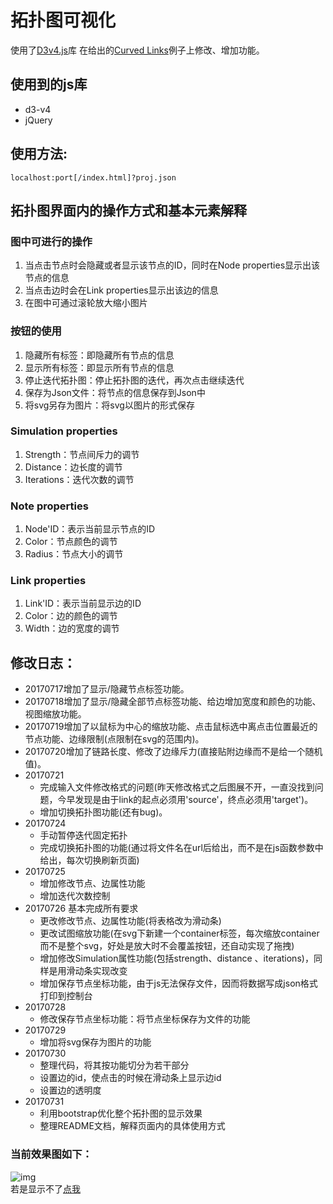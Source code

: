 # 拓扑图可视化
使用了[D3v4.js](https://github.com/d3/d3)库
在给出的[Curved Links](https://bl.ocks.org/mbostock/4600693)例子上修改、增加功能。

## 使用到的js库
- d3-v4
- jQuery

## 使用方法:

    localhost:port[/index.html]?proj.json
    
    
## 拓扑图界面内的操作方式和基本元素解释

### 图中可进行的操作
1. 当点击节点时会隐藏或者显示该节点的ID，同时在Node properties显示出该节点的信息
2. 当点击边时会在Link properties显示出该边的信息
3. 在图中可通过滚轮放大缩小图片

### 按钮的使用
1. 隐藏所有标签：即隐藏所有节点的信息
2. 显示所有标签：即显示所有节点的信息
3. 停止迭代拓扑图：停止拓扑图的迭代，再次点击继续迭代
4. 保存为Json文件：将节点的信息保存到Json中
5. 将svg另存为图片：将svg以图片的形式保存

### Simulation properties
1. Strength：节点间斥力的调节
2. Distance：边长度的调节
3. Iterations：迭代次数的调节

### Note properties
1. Node'ID：表示当前显示节点的ID
2. Color：节点颜色的调节
3. Radius：节点大小的调节

### Link properties
1. Link'ID：表示当前显示边的ID
2. Color：边的颜色的调节
3. Width：边的宽度的调节

## 修改日志：
- 20170717增加了显示/隐藏节点标签功能。
- 20170718增加了显示/隐藏全部节点标签功能、给边增加宽度和颜色的功能、视图缩放功能。
- 20170719增加了以鼠标为中心的缩放功能、点击鼠标选中离点击位置最近的节点功能、边缘限制(点限制在svg的范围内)。
- 20170720增加了链路长度、修改了边缘斥力(直接贴附边缘而不是给一个随机值)。
- 20170721
    - 完成输入文件修改格式的问题(昨天修改格式之后图展不开，一直没找到问题，今早发现是由于link的起点必须用'source'，终点必须用'target')。
    - 增加切换拓扑图功能(还有bug)。
- 20170724
    - 手动暂停迭代固定拓扑
    - 完成切换拓扑图的功能(通过将文件名在url后给出，而不是在js函数参数中给出，每次切换刷新页面)
- 20170725
    - 增加修改节点、边属性功能
    - 增加迭代次数控制
- 20170726 基本完成所有要求
    - 更改修改节点、边属性功能(将表格改为滑动条)
    - 更改试图缩放功能(在svg下新建一个container标签，每次缩放container而不是整个svg，好处是放大时不会覆盖按钮，还自动实现了拖拽)
    - 增加修改Simulation属性功能(包括strength、distance  、iterations)，同样是用滑动条实现改变
    - 增加保存节点坐标功能，由于js无法保存文件，因而将数据写成json格式打印到控制台
- 20170728
    - 修改保存节点坐标功能：将节点坐标保存为文件的功能
- 20170729
    - 增加将svg保存为图片的功能
- 20170730
    - 整理代码，将其按功能切分为若干部分
    - 设置边的id，使点击的时候在滑动条上显示边id
    - 设置边的透明度
- 20170731
    - 利用bootstrap优化整个拓扑图的显示效果
    - 整理README文档，解释页面内的具体使用方式
    
### 当前效果图如下：
![img](http://wx2.sinaimg.cn/large/006k2kyGgy1fi323jvgn2g31gw0qf1l4.gif)<br />
若是显示不了[点我](http://wx2.sinaimg.cn/large/006k2kyGgy1fi323jvgn2g31gw0qf1l4.gif)
